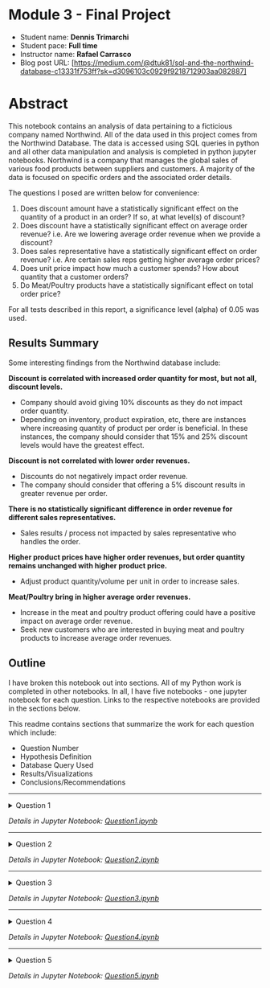 # Module 3 -  Final Project

* Student name: **Dennis Trimarchi**
* Student pace: **Full time**
* Instructor name: **Rafael Carrasco**
* Blog post URL: [https://medium.com/@dtuk81/sql-and-the-northwind-database-c13331f753ff?sk=d3096103c0929f9218712903aa082887]


# Abstract

This notebook contains an analysis of data pertaining to a ficticious company named Northwind. All of the data used in this project comes from the Northwind Database. The data is accessed using SQL queries in python and all other data manipulation and analysis is completed in python jupyter notebooks. Northwind is a company that manages the global sales of various food products between suppliers and customers. A majority of the data is focused on specific orders and the associated order details.

The questions I posed are written below for convenience:

1. Does discount amount have a statistically significant effect on the quantity of a product in an order? If so, at what level(s) of discount?
2. Does discount have a statistically significant effect on average order revenue? i.e. Are we lowering average order revenue when we provide a discount?
3. Does sales representative have a statistically significant effect on order revenue? i.e. Are certain sales reps getting higher average order prices?
4. Does unit price impact how much a customer spends? How about quantity that a customer orders?
5. Do Meat/Poultry products have a statistically significant effect on total order price?

For all tests described in this report, a significance level (alpha) of 0.05 was used.


## Results Summary
Some interesting findings from the Northwind database include:

**Discount is correlated with increased order quantity for most, but not all, discount levels.**
  * Company should avoid giving 10% discounts as they do not impact order quantity.
  * Depending on inventory, product expiration, etc, there are instances where increasing quantity of product per order is beneficial. In these instances, the company should consider that 15% and 25% discount levels would have the greatest effect.

**Discount is not correlated with lower order revenues.**
  * Discounts do not negatively impact order revenue.
  * The company should consider that offering a 5% discount results in greater revenue per order.

**There is no statistically significant difference in order revenue for different sales representatives.**
  * Sales results / process not impacted by sales representative who handles the order.

**Higher product prices have higher order revenues, but order quantity remains unchanged with higher product price.**
  * Adjust product quantity/volume per unit in order to increase sales.

**Meat/Poultry bring in higher average order revenues.**
  * Increase in the meat and poultry product offering could have a positive impact on average order revenue.
  * Seek new customers who are interested in buying meat and poultry products to increase average order revenues.

  
## Outline

I have broken this notebook out into sections. All of my Python work is completed in other notebooks. In all, I have five notebooks - one jupyter notebook for each question. Links to the respective notebooks are provided in the sections below.

This readme contains sections that summarize the work for each question which include:
* Question Number
* Hypothesis Definition
* Database Query Used
* Results/Visualizations
* Conclusions/Recommendations

-------

<details><summary>Question 1</summary>
    
## Question 1
Does discount amount have a statistically significant effect on the quantity of a product in an order? If so, at what level(s) of discount?
What discount level matters the most?

### Hypothesis
* **Ho:** There is no difference in the mean product quantity ordered between customers who received a discount and those who did not receive a discount.
* **Ha:** The mean product quantity ordered for those who received a discount will be greater than the mean product quantity ordered by customers who did not receive a discount. i.e. mean quantity for discounted > 21.72

### Database Query Used
The following query was used to obtain the base set of data. It is a simple full-table query as all of the relevant data is available in the OrderDetail table.
```
    SELECT *
    FROM OrderDetail
```

### Results / Visualizations

#### Box Plot
The distribution of order quantities for each discount level are shown. There are some differences that can be seen.
<img src="./images/Q1_BoxPlot.png" width=75%>

#### Tukey Test
The Tukey test shows where there are statistically significant differences in quantity for each discount level. Group1 in the table represents full price (0.00 discount) and Group2 represents each of the other discount levels. The **Null Hypothesis is rejected in all discount levels with the exception of 0.10.**
<img src="./images/Q1_Tukey.png" width=35%>

#### Effect Size
The following table shows the statistically significant discount levels, and their mean difference and effect size with respect to the full price group.

|Discount | Mean Difference | Effect Size | 
|---------|-----------------|-------------|
| 0.05    |    6.29         |     0.347   |
| 0.15    |    6.66         |     0.372   |
| 0.20    |    5.30         |     0.300   |
| 0.25    |    6.52         |     0.367   |


### Conclusions / Recommendations
**Null Hypothesis is rejected in all discount levels with the exception of 0.10. Discount levels of 0.05, 0.15, 0.20, 0.25 have a statistically significant correlation with quantity ordered.**

The ranked discount levels by effect size are: 15%, 25%, 5%, 20%. However, in all cases the effect is small to medium (between 0.2 and 0.5).

For discount levels of 1%, 2%, 3%, 4%, 6%, there was not enough data. For discount level of 10%, there was not a statistically significant correlation to quantity ordered.

Based on these results I the **company should avoid giving 10% discounts as they do not impact order quantity** and therefore represent a loss of 10% revenue.

I would also would also ask the company to consider that 15% discounts have a greater effect on quantity ordered than 20%, and 25% discounts.

**Depending on inventory, product expiration, etc, there are instances where increasing quantity of product per order is beneficial. In these instances, the company should consider that 15% and 25% discount levels would have the greatest effect.** 

</details>

*Details in Jupyter Notebook: [Question1.ipynb](Question1.ipynb)*

-------

<details><summary>Question 2</summary>
    
## Question 2
Does discount have a statistically significant effect on average order revenue? i.e. Are we lowering average order revenue when we provide a discount? 

### Hypothesis
* **Ho:** There is no difference in the mean total revenue per order between customers who received a discount and those who did not receive a discount.
* **Ha:** The mean total revenue per order for those who received a discount will be significantly different than the mean total revenue per order by customers who did not receive a discount. i.e. mean revenue per order for discounted != 570.01. - Two tailed

### Database Querys Used
The following query was used to obtain the base set of data. The price per order (TotalPrice) is feature engineered through the SQL Query. I did not group the individual line items within an order because for some orders, individual line items are discounted while others are not. This means that for this test, individual product line items within an order are being evaluated as an "order".

Data to be analyzed:

```
    SELECT *, UnitPrice * Quantity * (1-Discount) AS TotalPrice
    FROM OrderDetail
```

Summary Data for information purposes:
```
    SELECT Discount, 
           Round(avg(UnitPrice * Quantity * (1-Discount)),2) AS AvgPrice, 
           Round(min(UnitPrice * Quantity * (1-Discount)),2) AS MinPrice,
           Round(max(UnitPrice * Quantity * (1-Discount)),2) AS MaxPrice,
           count(*) AS NumOrders
    FROM OrderDetail
    GROUP BY Discount
```

### Results / Visualizations

#### Summary Stats
<img src="./images/Q2_Summary_Stats.png" width=35%>

#### Box Plot
The distribution of Total Revenue per Order for each discount level are shown. There are some differences that can be seen.
<img src="./images/Q2_BoxPlot.png" width=75%>

#### Tukey Test
The Tukey test below shows which discount levels have a statistically significant impact on order revenue. Group1 in the table represents full price (0.00 discount) and Group2 represents each of the other discount levels. **The Null Hypothesis is rejected for the 0.05 discount level. For all other discount levels, the Null Hypothesis fails to be rejected.** The Null Hypothesis was also rejected for the 0.05 discount level with a Welch's t-test.

<img src="./images/Q2_Tukey.png" width=35%>

#### Effect Size
The following table shows the 5% discount level, mean difference and effect size with respect to the full price group.

|Discount | Mean Difference | Effect Size | 
|---------|-----------------|-------------|
| 0.05    |    227.92       |     0.221   |

This was a two-tailed test, but we can see that the mean revenue is greater for the 5% discount level. The effect of the discount is small according to Cohen's d effect size measurement.

### Conclusions / Recommendations
**Discount has a statistically significant correlation with order revenue for the 5% discount level. For all other discount levels, fail to reject the Null Hypothesis.**

Based on these results, **the company should consider that a 5% discount results in greater revenue per order.**

This may be due to a combination of the customer ordering more product because of the presence of the discount, and the discount being small enough to limit negative impact to revenue. Further investigation and experimentation would be interesting.

Additionally, this test shows that **applying a discount does not negatively correlate with average order revenue.**

</details>

*Details in Jupyter Notebook: [Question2.ipynb](Question2.ipynb)*

-------

<details><summary>Question 3</summary>
    
## Question 3
Does sales representative have a significant effect on order revenue? i.e. Are certain sales reps getting higher average order prices?

This may provide insight into which sales reps are pushing for higher dollar orders/products vs. quantity of orders. The results may provide valueable information to management about rewards systems - quanity/quality of a sale. Also to help figure out who may be undervalued in the organization.

### Hypothesis
* **Ho:** There is no difference in the mean order revenue for different sales representatives.
* **Ha:** The sales representative will have an effect on the mean order revenue. i.e. there will be a statistically significant difference in mean order revenue for at least one sales rep and his/her peers. -two-tailed test

### Database Query Used
The following query was used to obtain the base set of data. The total order price (TotalPrice) is feature engineered through the SQL Query. In this case, since we are concerned with employees, the TotalPrice is aggregated across the entire order (specific product line items within an order are not relevant).

Data to be analyzed:
```
    SELECT EmployeeId, LastName, FirstName, od.OrderId, 
           count(od.OrderId) AS ProductsPerOrder, 
           sum(od.UnitPrice * od.Quantity * (1-od.Discount)) AS TotalPrice
    FROM OrderDetail od 
    JOIN 'Order' o ON o.Id=od.OrderId
    JOIN Employee e ON e.Id=o.EmployeeId
    GROUP BY od.OrderId
```

Summary Data for information purposes:
```
    SELECT EmployeeId, LastName, FirstName, 
           count(DISTINCT od.OrderId) AS NumOrders, 
           sum(od.UnitPrice * od.Quantity * (1-od.Discount)) AS TotalSales
    FROM OrderDetail od 
    JOIN 'Order' o ON o.Id=od.OrderId
    JOIN Employee e ON e.Id=o.EmployeeId
    GROUP BY EmployeeId
```

### Results / Visualizations

#### Summary Stats
Here is a breakdown of the total sales and total revenue for each sales representative. At first glance, it would appear that there are some major differences between sales rep effectiveness. But how do they compare on an individual order by order basis?
<img src="./images/Q3_Summary_Stats.png" width=35%>

#### Box Plot
The distribution of Total Order Price for each employee is shown. There are some differences that can be seen.
<img src="./images/Q3_BoxPlot.png" width=75%>

#### ANOVA Test
The ANOVA test for Sales Representative shows that we **fail to reject the Null Hypothesis**.

| .                | sum_sq        |   df    |     F    |  PR(>F)   | reject_null |
|------------------|---------------|---------|----------|-----------|-------------|
|C(LastName)       | 4.251645e+06  |  8.0    | 0.451587 | 0.889831  |     False   |
| Residual         | 9.297212e+08  | 790.0   |   NaN    |    NaN    |    False    |

The pairwise Tukey test for all employees also failed to reject the Null Hypothesis for any combination. This table is in my jupyter notebook (there are 36 pairwise combinations of employees.)


### Conclusions / Recommendations
**Failed to find a statstically significant correlation between sales representative and order price.** 

Even though some of the employees have a higher number of orders and higher Total Revenue, their order prices remain similar. No one employee stands out here. The difference in total sales per employee is being driven by number of orders instead of average order revenue. 

This can indicate many things. There may be a general lack of relationship between sales representatives and customers which would remove any impact individuals might have on the sales process. It could indicate that standardization among the sales process overrides any independent action of the salesperson. It could be that order price is determined by market factors. It could also be coincidental.

</details>

*Details in Jupyter Notebook: [Question3.ipynb](Question3.ipynb)*

-------

<details><summary>Question 4</summary>
    
## Question 4
Does unit price impact how much a customer spends? How about quantity that a customer orders?

Customers may buy higher quantities when unit price is low, or conversely purchase lower quantities when unit price is high. If this is the case, revenue per order may not be significantly different. If quantity is not impacted by unit price, then revenue per order should be positively correlated with unit price.

### Hypotheses
Revenue:
* **Ho:** There is no difference in the mean order revenue for products of different unit prices.
* **Ha:** The mean order revenue will be greater for products with higher unit prices. -one tailed test

Quantity:
* **Ho:** There is no difference in quantity of a product ordered for products of different unit prices.
* **Ha:** The quantity ordered will be higher for products with lower unit prices. -one tailed test

### Database Query Used
The following query was used to get the base set of data. The price per order by (TotalPrice) is feature engineered through the SQL Query.
```
    SELECT od.Id, o.CustomerId, od.UnitPrice, od.Quantity, 
           od.UnitPrice * od.Quantity * (1-od.Discount) AS TotalPrice
    FROM OrderDetail od 
    JOIN 'Order' o ON o.Id=od.OrderId
```

### Results / Visualizations
The data was divided into 4 groups each representing a quartile of orders based on unit price.

#### Total Order Revenue
##### Box Plot
The distribution of Total Order Revenue for each Unit Price quartile is shown below. There appears to be clear difference in order price for each group.
<img src="./images/Q4_BoxPlot_Price.png" width=75%>

##### ANOVA Test
The ANOVA test for Unit Price Quartile with respect to Order Revenue shows that we **reject the Null Hypothesis**.

| .                   | sum_sq        |   df    |     F      |  PR(>F)        | reject_null |
|---------------------|---------------|---------|------------|----------------|-------------|
|C(UnitPriceQuartile) | 2.300110e+08  |  3.0    | 296.780187 | 5.381406e-161  |     True    |
| Residual            | 5.510402e+08  | 2133.0  |   NaN      |    NaN         |    N/A      |

The pairwise Tukey Test for all combinations also rejected the Null Hypothesis. This table is in my jupyter notebook.

##### Effect Size
The following table shows the mean difference and effect size for each quartile with respect to the remaining data.

|Unit Price Quartile | Mean Difference | Effect Size | 
|--------------------|-----------------|-------------|
| 0-25               |    469.98       |     0.826   |
| 25-50              |    226.90       |     0.380   |
| 50-75              |    21.42        |     0.035   |
| 75-100             |    705.28       |     1.345   |


#### Quantity Per Order
##### Box Plot
The distribution of Quantity per order for each Unit Price quartile is shown below. For each group, the quantity per order looks to be fairly consistent.
<img src="./images/Q4_BoxPlot_Quantity.png" width=75%>

##### ANOVA Test
The ANOVA test for Unit Price Quartile with respect to Order Quantity shows that we **fail to reject the Null Hypothesis**.

| .                   | sum_sq        |   df    |     F      |  PR(>F)        | reject_null |
|---------------------|---------------|---------|------------|----------------|-------------|
|C(UnitPriceQuartile) | 745.434750    |  3.0    | 0.714806   | 0.543094       |    False    |
| Residual            | 741465.475872 | 2133.0  |   NaN      |    NaN         |    N/A      |

The pairwise Tukey Test for all combinations also failed to reject the Null Hypothesis. This table is in my jupyter notebook.


### Conclusions / Recommendations
**Order quantity vs product price: Fail to reject Null Hypothesis indicating no statistically significant difference in quantity for different unit prices.** Quantity per order is pretty consistent across different product price levels.

**Order revenue vs product price: Reject Null Hypothesis indicating a statistically significant difference in order revenue for different unit prices.** Revenue per order increases with increased unit price.

This is interesting because it indicates that customers do not order different quantities when the unit price is higher. There may be a customer preference for certain quantities regardless of price (possibly for inventory reasons). A supplier might be able to get away with a small price increase without impacting sales. A supplier or Northwind could **look into adjusting their product quantity/volume per unit in order to increase sales** (i.e re-defining their sale unit).

</details>

*Details in Jupyter Notebook: [Question4.ipynb](Question4.ipynb)*

-------

<details><summary>Question 5</summary>
    
## Question 5
Do Meat/Poultry products have a statistically significant effect on total order price?

### Hypothesis
* **Ho:** There is no statistical difference in mean Total Order Price for Meat/Poultry orders.
* **Ha:** The mean total order price will be statistically different for Meat/Poultry orders vs other product categories.

### Database Query Used
The following query was used to get the base set of data. The price per order (TotalOrderPrice) is feature engineered through the SQL Query.
```
    SELECT od.OrderId, od.UnitPrice, od.Quantity, 
           od.UnitPrice * od.Quantity * (1-od.Discount) AS TotalOrderPrice, 
           ProductName, CategoryName
    FROM 'Order' o 
    JOIN OrderDetail od ON o.Id=od.OrderId
    JOIN Product p ON p.Id=od.ProductId
    JOIN Category c ON c.Id=p.CategoryId
```

### Results / Visualizations

#### Box Plot
The distribution of Total Order Price for each Product Category is shown below. There appear to differences among the different groups. In particular, Meat/Poultry, Produce, and Dairy Products have higher order prices.
<img src="./images/Q5_BoxPlot.png" width=75%>

#### Tukey Test and Effect Size
The Tukey Test with Effect Size is shown below for all comparisons involving Meat/Poultry. We can **reject the Null Hypothesis for all comparisons except for Produce**.
<img src="./images/Q5_Tukey.png" width=50%>

### Conclusions / Recommendations
**Reject Null hypothesis for Meat/Poultry order prices vs order price in other product categories (except for Produce which failed to reject the Null Hypothesis.**

Meat/Poultry has a statistically higher average order price than every other product category with the exception of Produce. In particular it has the largest effect difference from Beverages and Seafood categories.

Meat and Poultry bring in higher revenue per order. Recommend that Northwind consider that an **increase in the meat and poultry product offering could have a positive impact on average order revenue.** Similarly, seeking new customers who are interested in buying meat and poultry products would be a good move to increase average order revenues. 

</details>

*Details in Jupyter Notebook: [Question5.ipynb](Question5.ipynb)*